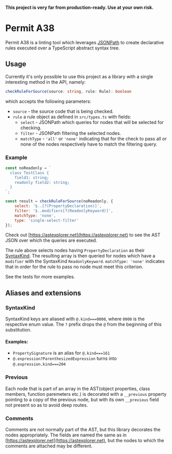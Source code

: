 **This project is very far from production-ready. Use at your own risk.**

Permit A38
====

Permit A38 is a linting tool which leverages [JSONPath](https://goessner.net/articles/JsonPath/) to create declarative rules executed over a TypeScript abstract syntax tree.

## Usage

Currently it's only possible to use this project as a library with a single interesting method in the API, namely:

```typescript
checkRuleForSource(source: string, rule: Rule): boolean
```

which accepts the following parameters:
 - `source` - the source code that is being checked.
 - `rule` a rule object as defined in `src/types.ts` with fields:
   - `select` - JSONPath which queries for nodes that will be selected for checking.
   - `filter` - JSONPath filtering the selected nodes.
   - `matchType` - `'all'` or `'none'` indicating that for the check to pass all or none of the nodes respectively have to match the filtering query.

### Example
```javascript
const noReadonly = `
  class TestClass {
    field1: string;
    readonly field2: string;
  }
`;

const result = checkRuleForSource(noReadonly, {
    select: '$..[?(PropertyDeclaration)]',
    filter: '$..modifiers[?(ReadonlyKeyword)]',
    matchType: 'none',
    type: 'single-select-filter'
});
```

Check out [https://astexplorer.net](https://astexplorer.net) to see the AST JSON over which the queries are executed.

The rule above selects nodes having `PropertyDeclaration` as their [SyntaxKind](https://github.com/Microsoft/TypeScript/blob/master/src/compiler/types.ts). The resulting array is then queried for nodes which have a `modifier` with the SyntaxKind `ReadonlyKeyword`. `matchType: 'none'` indicates that in order for the rule to pass no node must meet this criterion.

See the tests for more examples.

## Aliases and extensions

### SyntaxKind

SyntaxKind keys are aliased with `@.kind===0000`, where `0000` is the respective enum value. The `?` prefix drops the `@` from the beginning of this substitution.

#### Examples:

 - `PropertySignature` is an alias for `@.kind===161`
 - `@.expression?ParenthesizedExpression` turns into `@.expression.kind===204`

### Previous

Each node that is part of an array in the AST(object properties, class members, function paremeters etc.) is decorated with a `__previous` property pointing to a copy of the previous node, but with its own `__previous` field not present so as to avoid deep routes.

### Comments

Comments are not normally part of the AST, but this library decorates the nodes appropriately. The fields are named the same as in [https://astexplorer.net](https://astexplorer.net), but the nodes to which the comments are attached may be different.